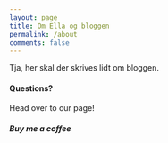 ```yaml
---
layout: page
title: Om Ella og bloggen
permalink: /about
comments: false
---
```


<div class="row justify-content-between">
<div class="col-md-8 pr-5">

<p>Tja, her skal der skrives lidt om bloggen.</p>

<h4>Questions?</h4>

<p>Head over to our page!</p>

</div>

<div class="col-md-4">

<div class="sticky-top sticky-top-80">
<h5>Buy me a coffee</h5>



</div>
</div>
</div>
